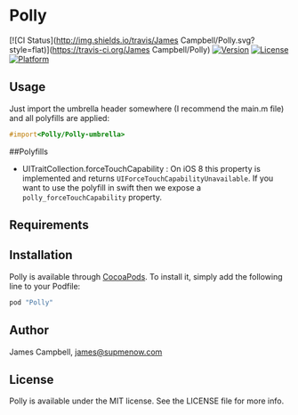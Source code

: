 # Polly

[![CI Status](http://img.shields.io/travis/James Campbell/Polly.svg?style=flat)](https://travis-ci.org/James Campbell/Polly)
[![Version](https://img.shields.io/cocoapods/v/Polly.svg?style=flat)](http://cocoapods.org/pods/Polly)
[![License](https://img.shields.io/cocoapods/l/Polly.svg?style=flat)](http://cocoapods.org/pods/Polly)
[![Platform](https://img.shields.io/cocoapods/p/Polly.svg?style=flat)](http://cocoapods.org/pods/Polly)

## Usage

Just import the umbrella header somewhere (I recommend the main.m file) and all polyfills are applied:

```objective-c
#import<Polly/Polly-umbrella>
```

##Polyfills

- UITraitCollection.forceTouchCapability : On iOS 8 this property is implemented and returns `UIForceTouchCapabilityUnavailable`. If you want to use the polyfill in swift then we expose a `polly_forceTouchCapability` property.


## Requirements

## Installation

Polly is available through [CocoaPods](http://cocoapods.org). To install
it, simply add the following line to your Podfile:

```ruby
pod "Polly"
```

## Author

James Campbell, james@supmenow.com

## License

Polly is available under the MIT license. See the LICENSE file for more info.

